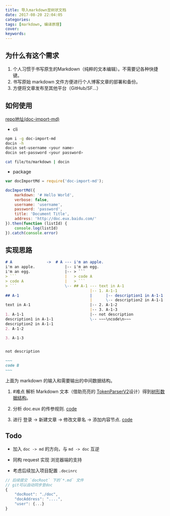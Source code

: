 ```yaml
---
title: 导入markdown至树状文档
date: 2017-08-20 22:04:05
categories:
tags: [markdown, 编译原理]
cover:
keywords:
---
```


## 为什么有这个需求

1. 个人习惯于书写原生的Markdown（纯粹的文本编辑）。不需要记各种快捷键。
2. 书写原始 markdown 文件方便进行个人博客文章的部署和备份。
3. 方便将文章发布至其他平台（GitHub/SF...）

## 如何使用

[repo地址(doc-import-md)](https://github.com/imcuttle/doc-import-md)


- cli

```bash
npm i -g doc-import-md
docin -h
docin set-username <your name>
docin set-password <your password>

cat file/to/markdown | docin
```

- package  

```js
var docImportMd = require('doc-import-md');

docImportMd({
    markdown: '# Hello World',
    verbose: false,
    username: 'username',
    password: 'password',
    title: 'Document Title',
    address: 'http://doc.eux.baidu.com/'
}).then(function (listId) {
    console.log(listId)
}).catch(console.error)
```

## 实现思路

````markdown
# A               ->  # A --- i'm an apple.
i'm an apple.             |-- i'm an egg.
i'm an egg.               |-- > ```
> ```                     |   > code A
> code A                  |   > ``` 
> ```                     \-- ## A-1 --- text in A-1 
                                     |-- 1. A-1-1
## A-1                               |      |-- description1 in A-1-1 
                                     |      \-- description2 in A-1-1
text in A-1                          |-- 2. A-1-2
                                     |-- 3. A-1-3
1. A-1-1                             |-- not description 
description1 in A-1-1                \-- ~~~\ncode\n~~~
description2 in A-1-1
2. A-1-2

3. A-1-3


not description

~~~
code B
~~~
````

上面为 markdown 的输入和需要输出的中间数据结构。

1. #难点 解析 Markdown 文本（借助亮亮的 [TokenParserV2](https://github.com/imcuttle/doc-import-md/blob/master/lib/TokenParser.js)设计）得到[树形数据结构](https://github.com/imcuttle/doc-import-md/blob/master/lib/parser-factory/md-to-tree.js)。

2. 分析 doc.eux 的传参规则. [code](https://github.com/imcuttle/doc-import-md/blob/master/lib/actions.js)

3. 进行 登录 -> 新建文章 -> 修改文章名 -> 添加内容节点. [code](https://github.com/imcuttle/doc-import-md/blob/master/index.js)

## Todo

- 加入 `doc -> md` 的方向，与 `md -> doc` 互逆

- 同构 request 实现  浏览器端的支持

- 考虑后续加入项目配置 `.docinrc`

```js
// 后续提交 `docRoot` 下的`*.md` 文件
// git可以自动同步至doc
{
    "docRoot": "./doc",
    "docAddress": "....",
    "user": {...}
}
```